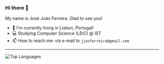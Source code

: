 ### Hi there 👋

My name is José João Ferreira. Glad to see you!

- 👦 I'm currently living in Lisbon, Portugal!
- 💻 Studying Computer Science (LEIC) @ IST
- 📫 How to reach me: via e-mail to `jjasferreira@gmail.com`

---

![Top Languages](https://github-readme-stats.vercel.app/api/top-langs/?username=jjasferreira&layout=compact&theme=nord&count_private=true)
